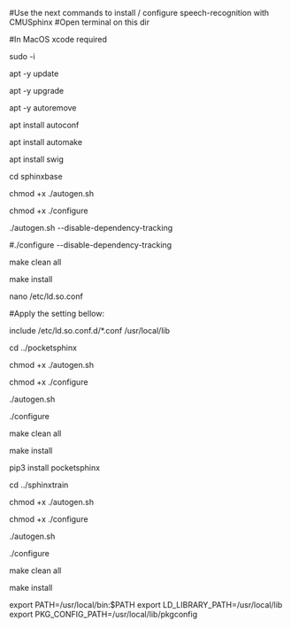 #Use the next commands to install / configure speech-recognition with CMUSphinx
#Open terminal on this dir

#In MacOS xcode required

sudo -i

apt -y update

apt -y upgrade

apt -y autoremove

apt install autoconf

apt install automake

apt install swig

cd sphinxbase

chmod +x ./autogen.sh

chmod +x ./configure

./autogen.sh --disable-dependency-tracking

#./configure --disable-dependency-tracking

make clean all

make install

nano /etc/ld.so.conf

#Apply the setting bellow:

include /etc/ld.so.conf.d/*.conf
/usr/local/lib


cd ../pocketsphinx

chmod +x ./autogen.sh

chmod +x ./configure

./autogen.sh

./configure

make clean all

make install

pip3 install pocketsphinx

cd ../sphinxtrain

chmod +x ./autogen.sh

chmod +x ./configure

./autogen.sh

./configure

make clean all

make install

export PATH=/usr/local/bin:$PATH
export LD_LIBRARY_PATH=/usr/local/lib
export PKG_CONFIG_PATH=/usr/local/lib/pkgconfig